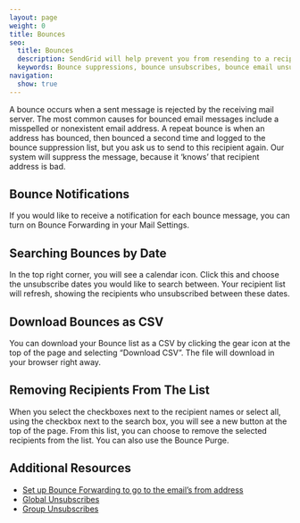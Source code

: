 ```yaml
---
layout: page
weight: 0
title: Bounces
seo:
  title: Bounces
  description: SendGrid will help prevent you from resending to a recipient whose email server rejects the messages.
  keywords: Bounce suppressions, bounce unsubscribes, bounce email unsubscribe, bounce email suppression
navigation:
  show: true
---
```


A bounce occurs when a sent message is rejected by the receiving mail server. The most common causes for bounced email messages include a misspelled or nonexistent email address. A repeat bounce is when an address has bounced, then bounced a second time and logged to the bounce suppression list, but you ask us to send to this recipient again. Our system will suppress the message, because it ‘knows’ that recipient address is bad.

## 	Bounce Notifications
 	
If you would like to receive a notification for each bounce message, you can turn on Bounce Forwarding in your Mail Settings.

## 	Searching Bounces by Date
 	
In the top right corner, you will see a calendar icon. Click this and choose the unsubscribe dates you would like to search between. Your recipient list will refresh, showing the recipients who unsubscribed between these dates.

## 	Download Bounces as CSV
 	
You can download your Bounce list as a CSV by clicking the gear icon at the top of the page and selecting “Download CSV”. The file will download in your browser right away.

## 	Removing Recipients From The List
 	
When you select the checkboxes next to the recipient names or select all, using the checkbox next to the search box, you will see a new button at the top of the page. From this list, you can choose to remove the selected recipients from the list. You can also use the Bounce Purge.

## 	Additional Resources
 	
- [Set up Bounce Forwarding to go to the email’s from address]({{site.support_url}}/hc/en-us/articles/200181478)
- [Global Unsubscribes]({{root_url}}/help-support/sending-email/global-unsubscribes.html)
- [Group Unsubscribes]({{site.app_url}}/help-support/sending-email/group-unsubscribes)

